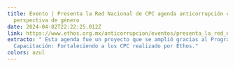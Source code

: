 ```yaml
---
title: Evento | Presenta la Red Nacional de CPC agenda anticorrupción con
  perspectiva de género
date: 2024-04-02T22:22:25.012Z
link: https://www.ethos.org.mx/anticorrupcion/eventos/presenta_la_red_nacional_de_cpc_agenda_anticorrupcion_con_perspectiva_de_genero
extracto: " Esta agenda fue un proyecto que se amplió gracias al Programa de
  Capacitación: Fortaleciendo a los CPC realizado por Ethos."
colors: azul
---
```

